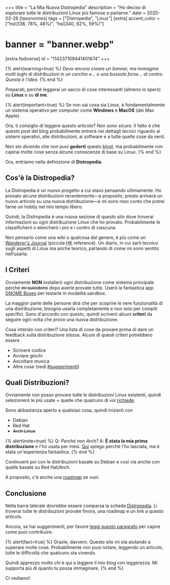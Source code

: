 +++
title = "La Mia Nuova Distropedia"
description = "Ho deciso di esplorare tutte le distribuzioni Linux più famose e parlarne."
date = 2025-03-26
[taxonomies]
tags = ["Distropedia", "Linux"]
[extra]
accent_color = ["hsl(338, 78%, 48%)", "hsl(340, 82%, 59%)"]
# banner = "banner.webp"
[extra.fediverse]
id = "114237109441401674"
+++

{% alert(warning=true) %}
*Devo ancora creare un banner, ma immagina molti loghi di distribuzioni in un cerchio e... e una bussola forse... al centro. Questa è l'idea.*
{% end %}

Preparati, perché leggerai un sacco di cose interessanti (almeno lo spero) su **Linux** e su **di me**.

{% alert(important=true) %}
Se non sai cosa sia Linux, è fondamentalmente un sistema operativo per computer come **Windows** e **MacOS** (dei Mac Apple).

Ora, ti consiglio di leggere questo articolo? *Non sono sicuro.* Il fatto è che questo post del blog probabilmente entrerà nei dettagli tecnici riguardo ai sistemi operativi, alle distribuzioni, ai software e a tutte quelle cose da nerd.

Non sto dicendo che non puoi **goderti** questo <abbr title="Blog Post (dal Snug Nook)">blost</abbr>, ma probabilmente non capirai molte cose senza alcune conoscenze di base su Linux.
{% end %}

Ora, entriamo nella definizione di **Distropedia**.

## Cos'è la Distropedia?

La Distropedia è un nuovo progetto a cui stavo pensando ultimamente. Ho provato alcune distribuzioni recentemente―a proposito, presto arriverà un nuovo articolo su una nuova distribuzione―e mi sono reso conto che potrei farne un hobby nel mio tempo libero.

Quindi, la Distropedia è una nuova sezione di questo sito dove troverai informazioni su ogni distribuzione Linux che ho provato. Probabilmente le classificherò o elencherò i pro e i contro di ciascuna.

Non pensarlo come una wiki o qualcosa del genere, è più come un [Wanderer's Journal](https://hollowknight.wiki/w/Wanderer%27s_Journal) (piccola <abbr title="Hollow Knight">HK</abbr> reference). Un diario, in cui sarò tecnico sugli aspetti di Linux ma anche teorico, parlando di come mi sono sentito nell’usarla.

## I Criteri

Ovviamente **NON** installerò ogni distribuzione come sistema principale perché ~~mi suiciderei~~ dopo averle provate tutte. Userò la fantastica app [GNOME Boxes](https://apps.gnome.org/Boxes/) per testarle in modalità sandbox.

La maggior parte delle persone dirà che per scoprire le vere funzionalità di una distribuzione, bisogna usarla completamente e non solo per compiti specifici. Sono d'accordo con questo, quindi scriverò alcuni **criteri** da seguire ogni volta che provo una nuova distribuzione.

Cosa intendo con criteri? Una lista di cose da provare prima di dare un feedback sulla distribuzione stessa. Alcuni di questi criteri potrebbero essere

- Scrivere codice
- Avviare giochi
- Ascoltare musica
- Altre cose (vedi [#suggerimenti](@/distropedia/_index.it.md#suggerimenti))

## Quali Distribuzioni?

Ovviamente non posso provare tutte le distribuzioni Linux esistenti, quindi selezionerò le più usate + quelle che qualcuno di voi [richiede](@/distropedia/_index.it.md#suggerimenti).

Sono abbastanza aperto a qualsiasi cosa, quindi inizierò con

- Debian
- Red Hat
- ~~Arch Linux~~

{% alert(note=true) %}
Q: *Perché non Arch?*
A: **È stata la mia prima distribuzione** e l'ho usata per mesi. [Qui](@/blog/2025-02-04-from-arch-to-fedora/index.it.md) spiego perché l'ho lasciata, ma è stata un'esperienza fantastica.
{% end %}

Continuerò poi con le distribuzioni basate su Debian e così via anche con quelle basate su Red Hat/Arch.

A proposito, c'è anche una [roadmap](@/distropedia/roadmap/index.it.md) se vuoi.

## Conclusione

Nella barra laterale dovrebbe essere comparsa la scheda [Distropedia](@/distropedia/_index.it.md). Lì troverai tutte le distribuzioni provate finora, una roadmap e un link a questo articolo.

Ancora, se hai suggerimenti, per favore [leggi questo paragrafo](@/distropedia/_index.it.md#suggerimenti) per capire come puoi contribuire.

{% alert(fact=true) %}
Grazie, davvero. Questo sito mi sta aiutando a superare molte cose. Probabilmente non puoi notare, leggendo un articolo, tutte le difficoltà che qualcuno sta vivendo.

Quindi apprezzo molto chi è qui a leggere il mio blog con leggerezza. Mi supporta più di quanto tu possa immaginare.
{% end %}

Ci vediamo!

